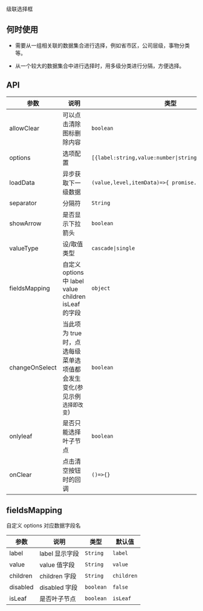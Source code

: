 级联选择框

## 何时使用

- 需要从一组相关联的数据集合进行选择，例如省市区，公司层级，事物分类等。

- 从一个较大的数据集合中进行选择时，用多级分类进行分隔，方便选择。

## API

| 参数 | 说明 | 类型 | 默认值 |
| --- | --- | --- | --- |
| allowClear | 可以点击清除图标删除内容 | `boolean` | `true` |
| options | 选项配置 | `[{label:string,value:number\|string,children:array}]` | - |
| loadData | 异步获取下一级数据 | `(value,level,itemData)=>{ promise.resolve([]) }` | - |
| separator | 分隔符 | `String` | `/` |
| showArrow | 是否显示下拉箭头 | `boolean` | true |
| valueType | 设/取值类型 | `cascade\|single` | `cascade` |
| fieldsMapping | 自定义 options 中 label value children isLeaf 的字段 | `object` | 参考下方说明 |
| changeOnSelect | 当此项为 true 时，点选每级菜单选项值都会发生变化(参见示例`选择即改变`) | `boolean` | `false` |
| onlyleaf | 是否只能选择叶子节点 | `boolean` | `true` |
| onClear | 点击清空按钮时的回调 | `()=>{}` | - |

## fieldsMapping

自定义 options 对应数据字段名

| 参数     | 说明           | 类型      | 默认值     |
| -------- | -------------- | --------- | ---------- |
| label    | label 显示字段 | `String`  | `label`    |
| value    | value 值字段   | `String`  | `value`    |
| children | children 字段  | `String`  | `children` |
| disabled | disabled 字段  | `boolean` | `false`    |
| isLeaf   | 是否叶子节点   | `boolean` | `isLeaf`   |
